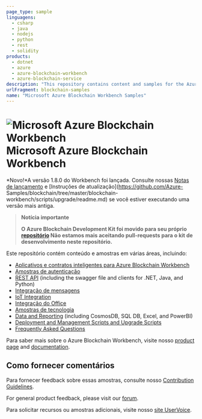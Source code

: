```yaml
---
page_type: sample
linguagens:
  - csharp
  - java
  - nodejs
  - python
  - rest
  - solidity
products:
  - dotnet
  - azure
  - azure-blockchain-workbench
  - azure-blockchain-service
description: "This repository contains content and samples for the Azure Blockchain Workbench."
urlFragment: blockchain-samples
name: "Microsoft Azure Blockchain Workbench Samples"
---
```


# ![Microsoft Azure Blockchain Workbench](https://raw.githubusercontent.com/Azure-Samples/blockchain/master/blockchain-workbench/media/logo_small.png) Microsoft Azure Blockchain Workbench

*Novo!*A versão 1.8.0 do Workbench foi lançada. Consulte nossas [Notas de lançamento](https://github.com/Azure-Samples/blockchain/tree/master/blockchain-workbench/CHANGELOG.md) e [Instruções de atualização](https://github.com/Azure- Samples/blockchain/tree/master/blockchain-workbench/scripts/upgrade/readme.md) se você estiver executando uma versão mais antiga.



> **Notícia importante**
>
> **O Azure Blockchain Development Kit foi movido para seu próprio [repositório](https://github.com/azure-samples/blockchain-devkit)
> Não estamos mais aceitando pull-requests para o kit de desenvolvimento neste repositório.**
>
>

Este repositório contém conteúdo e amostras em várias áreas, incluindo:

* [Aplicativos e contratos inteligentes para Azure Blockchain Workbench](https://github.com/Azure-Samples/blockchain/tree/master/blockchain-workbench/application-and-smart-contract-samples/readme.md)
* [Amostras de autenticação](https://github.com/Azure-Samples/blockchain/tree/master/blockchain-workbench/auth-samples)
* [REST API](https://github.com/Azure-Samples/blockchain/tree/master/blockchain-workbench/rest-api-samples/readme.md) (including the swagger file and clients for .NET, Java, and Python)
* [Integração de mensagens](https://github.com/Azure-Samples/blockchain/tree/master/blockchain-workbench/messaging-integration-samples/readme.md)
* [IoT Integration](https://github.com/Azure-Samples/blockchain/tree/master/blockchain-workbench/iot-integration-samples/readme.md)
* [Integração do Office](https://github.com/Azure-Samples/blockchain/tree/master/blockchain-workbench/office-integration-samples/readme.md)
* [Amostras de tecnologia](https://github.com/Azure-Samples/blockchain/tree/master/blockchain-workbench/technology-samples/readme.md)
* [Data and Reporting](https://github.com/Azure-Samples/blockchain/tree/master/blockchain-workbench/data-reporting-samples/readme.md) (including CosmosDB, SQL DB, Excel, and PowerBI)
* [Deployment and Management Scripts and Upgrade Scripts](https://github.com/Azure-Samples/blockchain/tree/master/blockchain-workbench/scripts/readme.md)
* [Frequently Asked Questions](https://github.com/Azure-Samples/blockchain/tree/master/blockchain-workbench/faq/readme.md)

Para saber mais sobre o Azure Blockchain Workbench, visite nosso [product page](https://aka.ms/workbenchdocs) and [documentation](http://azure.microsoft.com/en-us/features/blockchain-workbench/).

## Como fornecer comentários

Para fornecer feedback sobre essas amostras, consulte nosso [Contribution Guidelines](https://github.com/Azure-Samples/blockchain/tree/master/CONTRIBUTING.md).

For general product feedback, please visit our [forum](https://techcommunity.microsoft.com/t5/Blockchain/bd-p/AzureBlockchain).

Para solicitar recursos ou amostras adicionais, visite nosso [site UserVoice](https://feedback.azure.com/forums/586780-blockchain).
